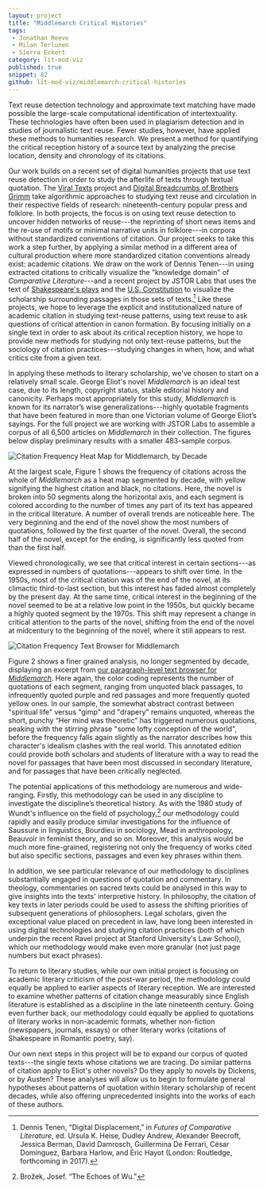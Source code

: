```yaml
---
layout: project
title: "Middlemarch Critical Histories"
tags:
 - Jonathan Reeve
 - Milan Terlunen
 - Sierra Eckert
category: lit-mod-viz
published: true
snippet: 82
github: lit-mod-viz/middlemarch-critical-histories
---
```


Text reuse detection technology and approximate text matching have made
possible the large-scale computational identification of intertextuality.
These technologies have often been used in plagiarism detection and in studies
of journalistic text reuse. Fewer studies, however, have applied these methods
to humanities research. We present a method for quantifying the critical
reception history of a source text by analyzing the precise location, density
and chronology of its citations.

Our work builds on a recent set of digital humanities projects that use text
reuse detection in order to study the afterlife of texts through textual
quotation. The [Viral Texts](http://viraltexts.org/) project and [Digital
Breadcrumbs of Brothers
Grimm](http://www.etrap.eu/digital-breadcrumbs-of-brothers-grimm/) take
algorithmic approaches to studying text reuse and circulation in their
respective fields of research: nineteenth-century popular press and folklore.
In both projects, the focus is on using text reuse detection to uncover hidden
networks of reuse---the reprinting of short news items and the re-use of
motifs or minimal narrative units in folklore---in corpora without
standardized conventions of citation. Our project seeks to take this work a
step further, by applying a similar method in a different area of cultural
production where more standardized citation conventions already exist:
academic citations. We draw on the work of Dennis Tenen---in using extracted
citations to critically visualize the "knowledge domain" of *Comparative
Literature*---and a recent project by JSTOR Labs that uses the text of
[Shakespeare's plays](https://labs.jstor.org/shakespeare/) and the [U.S.
Constitution](http://labs.jstor.org/constitution-site/) to visualize the
scholarship surrounding passages in those sets of texts.[^1] Like these
projects, we hope to leverage the explicit and institutionalized nature of
academic citation in studying text-reuse patterns, using text reuse to ask
questions of critical attention in canon formation. By focusing initially on a
single text in order to ask about its critical reception history, we hope to
provide new methods for studying not only text-reuse patterns, but the
sociology of citation practices---studying changes in when, how, and what
critics cite from a given text.

In applying these methods to literary scholarship, we've chosen to start on a
relatively small scale. George Eliot's novel _Middlemarch_ is an ideal test
case, due to its length, copyright status, stable editorial history and
canonicity. Perhaps most appropriately for this study, _Middlemarch_ is known
for its narrator’s wise generalizations---highly quotable fragments that have
been featured in more than one Victorian volume of George Eliot’s sayings. For
the full project we are working with JSTOR Labs to assemble a corpus of all
6,500 articles on _Middlemarch_ in their collection. The figures below display
preliminary results with a smaller 483-sample corpus.

![Citation Frequency Heat Map for _Middlemarch_, by
Decade](/public/images/middlemarch/heatmap.png)

At the largest scale, Figure 1 shows the frequency of citations across the
whole of _Middlemarch_ as a heat map segmented by decade, with yellow
signifying the highest citation and black, no citations. Here, the novel is
broken into 50 segments along the horizontal axis, and each segment is colored
according to the number of times any part of its text has appeared in the
critical literature. A number of overall trends are noticeable here. The very
beginning and the end of the novel show the most numbers of quotations,
followed by the first quarter of the novel. Overall, the second half of the
novel, except for the ending, is significantly less quoted from than the first
half. 

Viewed chronologically, we see that critical interest in certain sections---as
expressed in numbers of quotations---appears to shift over time. In the 1950s,
most of the critical citation was of the end of the novel, at its climactic
third-to-last section, but this interest has faded almost completely by the
present day. At the same time, critical interest in the beginning of the novel
seemed to be at a relative low point in the 1950s, but quickly became a highly
quoted segment by the 1970s. This shift may represent a change in critical
attention to the parts of the novel, shifting from the end of the novel at
midcentury to the beginning of the novel, where it still appears to rest. 

![Citation Frequency Text Browser for
_Middlemarch_](/public/images/middlemarch/annotated2.png)

Figure 2 shows a finer grained analysis, no longer segmented by decade,
displaying an excerpt from [our paragraph-level text browser for
_Middlemarch_](https://lit-mod-viz.github.io/middlemarch-critical-histories/annotated.html).
Here again, the color coding represents the number of quotations of each
segment, ranging from unquoted black passages, to infrequently quoted purple
and red passages and more frequently quoted yellow ones. In our sample, the
somewhat abstract contrast between "spiritual life" versus "gimp" and
"drapery" remains unquoted, whereas the short, punchy “Her mind was theoretic”
has triggered numerous quotations, peaking with the stirring phrase "some
lofty conception of the world", before the frequency falls again slightly as
the narrator describes how this character's idealism clashes with the real
world. This annotated edition could provide both scholars and students of
literature with a way to read the novel for passages that have been most
discussed in secondary literature, and for passages that have been critically
neglected.

The potential applications of this methodology are numerous and wide-ranging.
Firstly, this methodology can be used in any discipline to investigate the
discipline’s theoretical history. As with the 1980 study of Wundt's influence
on the field of psychology,[^2] our methodology could rapidly and easily
produce similar investigations for the influence of Saussure in linguistics,
Bourdieu in sociology, Mead in anthropology, Beauvoir in feminist theory, and
so on. Moreover, this analysis would be much more fine-grained, registering
not only the frequency of works cited but also specific sections, passages and
even key phrases within them.

In addition, we see particular relevance of our methodology to disciplines
substantially engaged in questions of quotation and commentary. In theology,
commentaries on sacred texts could be analysed in this way to give insights
into the texts' interpretive history. In philosophy, the citation of key texts
in later periods could be used to assess the shifting priorities of subsequent
generations of philosophers. Legal scholars, given the exceptional value
placed on precedent in law, have long been interested in using digital
technologies and studying citation practices (both of which underpin the
recent Ravel project at Stanford University's Law School), which our
methodology would make even more granular (not just page numbers but exact
phrases).

To return to literary studies, while our own initial project is focusing on
academic literary criticism of the post-war period, the methodology could
equally be applied to earlier aspects of literary reception. We are interested
to examine whether patterns of citation change measurably since English
literature is established as a discipline in the late nineteenth century.
Going even further back, our methodology could equally be applied to
quotations of literary works in non-academic formats, whether non-fiction
(newspapers, journals, essays) or other literary works (citations of
Shakespeare in Romantic poetry, say).

Our own next steps in this project will be to expand our corpus of quoted
texts---the single texts whose citations we are tracing. Do similar patterns
of citation apply to Eliot's other novels? Do they apply to novels by Dickens,
or by Austen? These analyses will allow us to begin to formulate general
hypotheses about patterns of quotation within literary scholarship of recent
decades, while also offering unprecedented insights into the works of each of
these authors.

[^1]: Dennis Tenen, “Digital Displacement,” in *Futures of Comparative Literature*, ed. Ursula K. Heise, Dudley Andrew, Alexander Beecroft, Jessica Berman, David Damrosch, Guillermina De Ferrari, César Domínguez, Barbara Harlow, and Eric Hayot (London: Routledge, forthcoming in 2017).

[^2]: Brožek, Josef. “The Echoes of Wu."
